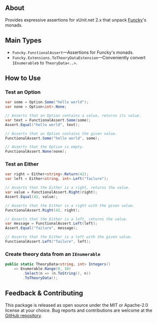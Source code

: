 ## About
Provides expressive assertions for xUnit.net 2.x that unpack [Funcky]'s monads.

## Main Types
* `Funcky.FunctionalAssert`—Assertions for Funcky's monads.
* `Funcky.Extensions.ToTheoryDataExtension`—Conveniently convert `IEnumerable`s to `TheoryData<..>`.

## How to Use

### Test an Option
```csharp
var some = Option.Some("hello world");
var none = Option<int>.None;

// Asserts that an Option contains a value, returns its value.
var text = FunctionalAssert.Some(some);
Assert.Equal("hello world", text);

// Asserts that an Option contains the given value.
FunctionalAssert.Some("hello world", some);

// Asserts that the Option is empty.
FunctionalAssert.None(none);
```

### Test an Either
```csharp
var right = Either<string>.Return(42);
var left = Either<string, int>.Left("failure");

// Asserts that the Either is a right, returns the value.
var value = FunctionalAssert.Right(right);
Assert.Equal(42, value);

// Asserts that the Either is a right with the given value.
FunctionalAssert.Right(42, right);

// Asserts that the Either is a left, returns the value.
var message = FunctionalAssert.Left(left);
Assert.Equal("failure", message);

// Asserts that the Either is a left with the given value.
FunctionalAssert.Left("failure", left);
```

### Create theory data from an `IEnumerable`

```csharp
public static TheoryData<string, int> Integers()
    => Enumerable.Range(0, 10)
        .Select(n => (n.ToString(), n))
        .ToTheoryData();
```

## Feedback & Contributing
This package is released as open source under the MIT or Apache-2.0 license at your choice.
Bug reports and contributions are welcome at the [GitHub repository].

[Funcky]: https://www.nuget.org/packages/Funcky
[GitHub repository]: https://github.com/polyadic/funcky
